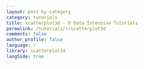 ```yaml
---
layout: post-by-category
category: tutorials
title: scatterplot3d - R Data Intensive Tutorials
permalink: /tutorials/r/scatterplot3d
comments: false
author_profile: false
language: r
library: scatterplot3d
langSide: true
---
```

